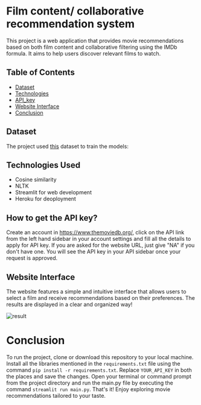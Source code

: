 # Film content/ collaborative recommendation system

This project is a web application that provides movie recommendations based on both film content and collaborative filtering using the IMDb formula. It aims to help users discover relevant films to watch.

## Table of Contents
* [Dataset](#Dataset)
* [Technologies](#Technologies-Used)
* [API_key](#How-to-get-the-API-key)
* [Website Interface](#Website-Interface)
* [Conclusion](#Conclusion)

## Dataset
The project used [this](https://www.kaggle.com/code/strikoder/recommendation-systems-content-collaborative) dataset to train the models:


## Technologies Used
* Cosine similarity
* NLTK
* Streamlit for web development
* Heroku for deoployment 

## How to get the API key?
Create an account in https://www.themoviedb.org/, click on the API link from the left hand sidebar in your account settings and fill all the details to apply for API key. If you are asked for the website URL, just give "NA" if you don't have one. You will see the API key in your API sidebar once your request is approved.

## Website Interface
The website features a simple and intuitive interface that allows users to select a film and receive recommendations based on their preferences. The results are displayed in a clear and organized way!

![result](https://github.com/Strikoder/FilmRecommender/blob/main/readme.jpg?raw=true)


# Conclusion
To run the project, clone or download this repository to your local machine. Install all the libraries mentioned in the `requirements.txt` file using the command `pip install -r requirements.txt`. Replace `YOUR_API_KEY` in both the places and save the changes. Open your terminal or command prompt from the project directory and run the main.py file by executing the command `streamlit run main.py`. That's it! Enjoy exploring movie recommendations tailored to your taste.

